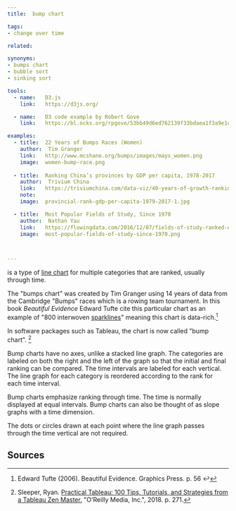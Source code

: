 ```yaml
---
title:  bump chart

tags:
- change over time

related:

synonyms:
- bumps chart
- bubble sort
- sinking sort

tools:
  - name:   D3.js
    link:   https://d3js.org/

  - name:   D3 code example by Robert Gove
    link:   https://bl.ocks.org/rpgove/53bb49d6ed762139f33bdaea1f3a9e1c

examples:
  - title:  22 Years of Bumps Races (Women)
    author:  Tim Granger
    link:   http://www.mcshane.org/bumps/images/mays_women.png
    image:  women-bump-race.png
    
  - title:  Ranking China’s provinces by GDP per capita, 1978-2017
    author:  Trivium China
    link:   https://triviumchina.com/data-viz/40-years-of-growth-ranking-chinas-provinces-by-gdp-per-capita-1978-2017/
    note:   
    image:  provincial-rank-gdp-per-capita-1979-2017-1.jpg

  - title:  Most Popular Fields of Study, Since 1970
    author:  Nathan Yau
    link:   https://flowingdata.com/2016/12/07/fields-of-study-ranked-over-past-few-decades/
    image:  most-popular-fields-of-study-since-1970.png



---
```


is a type of [line chart](/line-graph) for multiple categories that are ranked, usually through time.

<!--more-->
The "bumps chart" was created by Tim Granger using 14 years of data from the Cambridge "Bumps" races which is a rowing team tournament. In this book *Beautiful Evidence* Edward Tufte cite this particular chart as an example of "800 interwoven [sparklines](/sparkline)" meaning this chart is data-rich.[^tufte]

In software packages such as Tableau, the chart is now called "bump chart". [^sleeper]

Bump charts have no axes, unlike a stacked line graph. The categories are labeled on both the right and the left of the graph so that the initial and final ranking can be compared. The time intervals are labeled for each vertical. The line graph for each category is reordered according to the rank for each time interval.

Bump charts emphasize ranking through time. The time is normally displayed at equal intervals. Bump charts can also be thought of as slope graphs with a time dimension.

The dots or circles drawn at each point where the line graph passes through the time vertical are not required.

## Sources
[^tufte]: Edward Tufte (2006). Beautiful Evidence. Graphics Press. p. 56 ↩
[^sleeper]: Sleeper, Ryan. [Practical Tableau: 100 Tips, Tutorials, and Strategies from a Tableau Zen Master.](https://books.google.fr/books?id=mfhTDwAAQBAJ) "O'Reilly Media, Inc.", 2018. p. 271.
